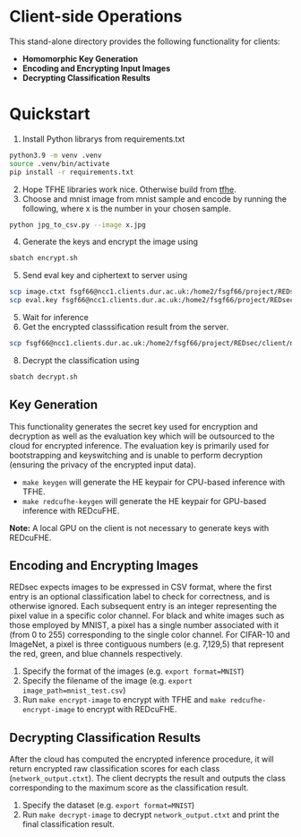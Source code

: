 # Client-side Operations

This stand-alone directory provides the following functionality for clients:
-   **Homomorphic Key Generation**
-   **Encoding and Encrypting Input Images**
-   **Decrypting Classification Results**


# Quickstart
1. Install Python librarys from requirements.txt
```bash
python3.9 -m venv .venv
source .venv/bin/activate
pip install -r requirements.txt
```
2. Hope TFHE libraries work nice. Otherwise build from [tfhe](https://github.com/tfhe/tfhe).
3. Choose and mnist image from mnist sample and encode by running the following, where x is the number in your chosen sample.
```bash
python jpg_to_csv.py --image x.jpg
```
4. Generate the keys and encrypt the image using
```bash
sbatch encrypt.sh
```
5. Send eval key and ciphertext to server using
```bash
scp image.ctxt fsgf66@ncc1.clients.dur.ac.uk:/home2/fsgf66/project/REDsec/client
scp eval.key fsgf66@ncc1.clients.dur.ac.uk:/home2/fsgf66/project/REDsec/client
```
5. Wait for inference
7. Get the encrypted classsification result from the server.
```bash
scp fsgf66@ncc1.clients.dur.ac.uk:/home2/fsgf66/project/REDsec/client/network_output.ctxt .
```
8. Decrypt the classification using
```bash
sbatch decrypt.sh
```

## Key Generation

This functionality generates the secret key used for encryption and decryption 
as well as the evaluation key which will be outsourced to the cloud for 
encrypted inference. The evaluation key is primarily used for bootstrapping and 
keyswitching and is unable to perform decryption (ensuring the privacy of the 
encrypted input data).

* `make keygen` will generate the HE keypair for CPU-based inference with TFHE.
* `make redcufhe-keygen` will generate the HE keypair for GPU-based inference
  with REDcuFHE.

**Note:** A local GPU on the client is not necessary to generate keys with REDcuFHE.


## Encoding and Encrypting Images

REDsec expects images to be expressed in CSV format, where the first entry is 
an optional classification label to check for correctness, and is otherwise
ignored. Each subsequent entry is an integer representing the pixel value in a
specific color channel. For black and white images such as those employed by
MNIST, a pixel has a single number associated with it (from 0 to 255)
corresponding to the single color channel. For CIFAR-10 and ImageNet, a pixel is
three contiguous numbers (e.g. 7,129,5) that represent the red, green, and blue
channels respectively. 

1. Specify the format of the images (e.g. `export format=MNIST`)
2. Specify the filename of the image (e.g. `export image_path=mnist_test.csv`)
3. Run `make encrypt-image` to encrypt with TFHE and `make
   redcufhe-encrypt-image` to encrypt with REDcuFHE. 

## Decrypting Classification Results

After the cloud has computed the encrypted inference procedure, it will return
encrypted raw classification scores for each class (`network_output.ctxt`). The client decrypts the
result and outputs the class corresponding to the maximum score as the
classification result.

1. Specify the dataset (e.g. `export format=MNIST`)
2. Run `make decrypt-image` to decrypt `network_output.ctxt` and print the final
   classification result. 
